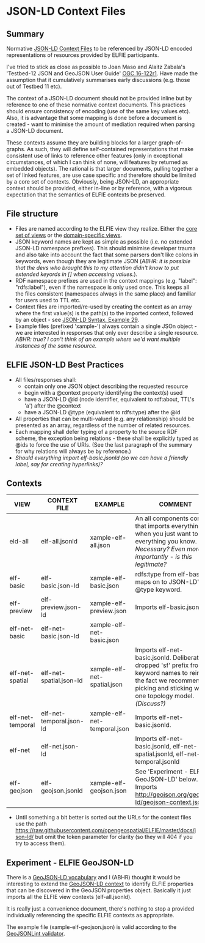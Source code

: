 # JSON-LD Context Files

## Summary
Normative [JSON-LD Context Files](https://www.w3.org/TR/json-ld/#the-context) to be referenced by 
JSON-LD encoded representations of resources provided by ELFIE participants.

I've tried to stick as close as possible to Joan Maso and Alaitz Zabala's 'Testbed-12 JSON and 
GeoJSON User Guide' [OGC 16-122r1](http://www.opengis.net/doc/PER/t12-A062). Have made the 
assumption that it cumulatively summarises early discussions (e.g. those out of Testbed 11 etc).

The context of a JSON-LD document should not be provided inline but by reference to one of these 
normative context documents. This practices should ensure consistency of encoding (use of the same 
key values etc). Also, it is advantage that some mapping is done before a document is created - 
want to minimise the amount of mediation required when parsing a JSON-LD document.

These contexts assume they are building blocks for a larger graph-of-graphs. As such, they will 
define self-contained representations that make consistent use of links to reference other features 
(only in exceptional circumstances, of which I can think of none, will features by returned as 
embedded objects). The rational is that larger documents, pulling together a set of linked 
features, are use case specific and therefore should be limited by a core set of contexts. 
Obviously, being JSON-LD, an appropriate context should be provided, either in-line or by 
reference, with a vigorous expectation that the semantics of ELFIE contexts be preserved.

## File structure
- Files are named according to the ELFIE view they realize. Either the [core set of views](https://github.com/opengeospatial/ELFIE/wiki/Predicates) or the [domain-specific views](https://github.com/opengeospatial/ELFIE/wiki/Domain-Features-and-Predicates).
- JSON keyword names are kept as simple as possible (i.e. no extended JSON-LD namespace prefixes). 
This should minimise developer trauma and also take into account the fact that some parsers don't 
like colons in keywords, even though they are legitimate JSON (_ABHR: it is possible that the devs 
who brought this to my attention didn't know to put extended keyords in [] when accessing values._).
- RDF namespace prefixes are used in the context mappings (e.g. "label": "rdfs:label"), even if the 
namespace is only used once. This keeps all the files consistent (namespaces always in the same 
place) and familiar for users used to TTL etc.
- Context files are imported/re-used by creating the context as an array where the first value(s) 
is the path(s) to the imported context, followed by an object - see [JSON-LD Syntax, Example 29](https://www.w3.org/TR/json-ld-syntax/#the-context).
- Example files (prefixed 'xample-') always contain a single JSOn object - we are interested in 
responses that only ever describe a single resource. _ABHR: true? I can't think of an example where 
we'd want multiple instances of the same resource._

## ELFIE JSON-LD Best Practices
- All files/responses shall:
    - contain only one JSON object describing the requested resource
    - begin with a @context property identifying the context(s) used
    - have a JSON-LD @id (node identifier, equivalent to rdf:about, TTL's 'a') after the @context
    - have a JSON-LD @type (equivalent to rdfs:type) after the @id
- All properties that can be multi-valued (e.g. any relationship) should be presented as an array, 
regardless of the number of related resources.
- Each mapping shall defer typing of a property to the source RDF scheme, the exception being 
relations - these shall be explicitly typed as @ids to force the use of URIs. (See the last 
paragraph of the summary for why relations will always be by reference.)
- _Should everything import elf-basic.jsonld (so we can have a friendly label, say for creating 
hyperlinks)?_

## Contexts
| VIEW | CONTEXT FILE | EXAMPLE | COMMENT |
| ---- | ------------ | ------- | ------- |
| eld-all | elf-all.jsonld | xample-elf-all.json | An all components context that imports everything for when you just want to say everything you know. _Necessary? Even more importantly - is this legitimate?_ |
| elf-basic | elf-basic.json-ld | xample-elf-basic.json | rdfs:type from elf-basic maps on to JSON-LD's @type keyword. |
| elf-preview | elf-preview.json-ld | xample-elf-preview.json | Imports elf-basic.jsonld. |
| elf-net-basic | elf-net-basic.json-ld | xample-elf-net-basic.json |  |
| elf-net-spatial | elf-net-spatial.json-ld | xample-elf-net-spatial.json | Imports elf-net-basic.jsonld. Deliberately dropped 'sf' prefix from keyword names to reinforce the fact we recommend picking and sticking with one topology model. _(Discuss?)_ |
| elf-net-temporal | elf-net-temporal.json-ld | xample-elf-net-temporal.json | Imports elf-net-basic.jsonld. |
| elf-net | elf-net.json-ld |  | Imports elf-net-basic.jsonld, elf-net-spatial.jsonld, elf-net-temporal.jsonld |
| elf-geojson | elf-geojson.jsonld | xample-elf-geojson.json | See 'Experiment - ELFIE GeoJSON-LD' below. Imports http://geojson.org/geojson-ld/geojson-context.jsonld |
- Until something a bit better is sorted out the URLs for the context files use the path 
https://raw.githubusercontent.com/opengeospatial/ELFIE/master/docs/json-ld/ but omit the token 
parameter for clarity (so they will 404 if you try to access them).

## Experiment - ELFIE GeoJSON-LD
There is a [GeoJSON-LD vocabulary](http://geojson.org/geojson-ld/) and I (ABHR) thought it would 
be interesting to extend the [GeoJSON-LD context](http://geojson.org/geojson-ld/geojson-context.jsonld) 
to identify ELFIE properties that can be discovered in the GeoJSON properties object. Basically it 
just imports all the ELFIE view contexts (elf-all.jsonld).

It is really just a convenience document, there's nothing to stop a provided individually 
referencing the specific ELFIE contexts as appropriate.

The example file (xample-elf-geojson.json) is valid according to the [GeoJSONLint validator](http://geojsonlint.com/).